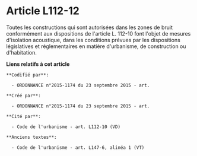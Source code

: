 # Article L112-12

Toutes les constructions qui sont autorisées dans les zones de bruit conformément aux dispositions de l'article L. 112-10
font l'objet de mesures d'isolation acoustique, dans les conditions prévues par les dispositions législatives et
réglementaires en matière d'urbanisme, de construction ou d'habitation.

**Liens relatifs à cet article**

	**Codifié par**:

	  - ORDONNANCE n°2015-1174 du 23 septembre 2015 - art.

	**Créé par**:

	  - ORDONNANCE n°2015-1174 du 23 septembre 2015 - art.

	**Cité par**:

	  - Code de l'urbanisme - art. L112-10 (VD)

	**Anciens textes**:

	  - Code de l'urbanisme - art. L147-6, alinéa 1 (VT)
